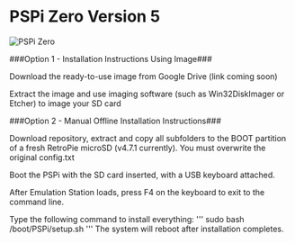 # PSPi Zero Version 5
![PSPi Zero](https://othermod.com/wp-content/uploads/IMG_8727.jpg)
 
###Option 1 - Installation Instructions Using Image###

Download the ready-to-use image from Google Drive (link coming soon)

Extract the image and use imaging software (such as Win32DiskImager or Etcher) to image your SD card

###Option 2 - Manual Offline Installation Instructions###

Download repository, extract and copy all subfolders to the BOOT partition of a fresh RetroPie microSD (v4.7.1 currently). You must overwrite the original config.txt

Boot the PSPi with the SD card inserted, with a USB keyboard attached.

After Emulation Station loads, press F4 on the keyboard to exit to the command line.

Type the following command to install everything:
'''
sudo bash /boot/PSPi/setup.sh
'''
The system will reboot after installation completes.